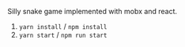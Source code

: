 Silly snake game implemented with mobx and react.

1. `yarn install` / `npm install`
2. `yarn start` / `npm run start`
